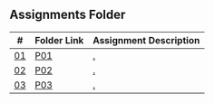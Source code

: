 ## Assignments Folder

|      #      | Folder Link  | Assignment Description |
| :---------: | ------------ | ---------------------- |
| [01](./P01) | [P01](./P01) | [.](./P01)             |
| [02](./P02) | [P02](./P02) | [.](./P02)             |
| [03](./P03) | [P03](./P03) | [.](./P03)             |
